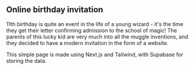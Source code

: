 ## Online birthday invitation

11th birthday is quite an event in the life of a young wizard - it's the time they get their letter confirming admission to the school of magic! The parents of this lucky kid are very much into all the muggle inventions, and they decided to have a modern invitation in the form of a website.

This simple page is made using Next.js and Tailwind, with Supabase for storing the data.
